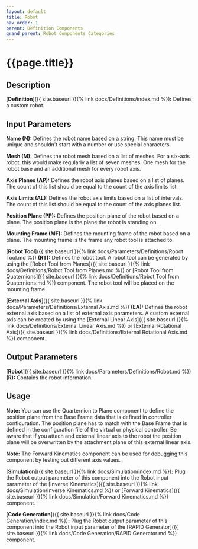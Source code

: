 ```yaml
---
layout: default
title: Robot
nav_order: 1
parent: Definition Components
grand_parent: Robot Components Categories
---
```


# **{{page.title}}**

## **Description**

[**Definition**]({{ site.baseurl }}{% link docs/Definitions/index.md %})**:** 
Defines a custom robot. 

## **Input Parameters**

**Name (N):** Defines the robot name based on a string. This name must be unique and shouldn't start with a number or use special characters.

**Mesh (M):** Defines the robot mesh based on a list of meshes. For a six-axis robot, this would make regularly a list of seven meshes. One mesh for the robot base and an additional mesh for every robot axis.

**Axis Planes (AP):** Defines the robot axis planes based on a list of planes. The count of this list should be equal to the count of the axis limits list.

**Axis Limits (AL):** Defines the robot axis limits based on a list of intervals. The count of this list should be equal to the count of the axis planes list.

**Position Plane (PP):** Defines the position plane of the robot based on a plane. The position plane is the plane the robot is standing on.

**Mounting Frame (MF):** Defines the mounting frame of the robot based on a plane. The mounting frame is the frame any robot tool is attached to.

[**Robot Tool**]({{ site.baseurl }}{% link docs/Parameters/Definitions/Robot Tool.md %}) **(RT):** Defines the robot tool. A robot tool can be generated by using the [Robot Tool from Planes]({{ site.baseurl }}{% link docs/Definitions/Robot Tool from Planes.md %}) or [Robot Tool from Quaternions]({{ site.baseurl }}{% link docs/Definitions/Robot Tool from Quaternions.md %}) component. The robot tool will be placed on the mounting frame. 

[**External Axis**]({{ site.baseurl }}{% link docs/Parameters/Definitions/External Axis.md %}) **(EA):** Defines the robot external axis based on a list of external axis parameters. A custom external axis can be created by using the
[External Linear Axis]({{ site.baseurl }}{% link docs/Definitions/External Linear Axis.md %}) or [External Rotational Axis]({{ site.baseurl }}{% link docs/Definitions/External Rotational Axis.md %}) component.

## **Output Parameters**

[**Robot**]({{ site.baseurl }}{% link docs/Parameters/Definitions/Robot.md %}) **(R):** Contains the robot information.

## **Usage**

**Note:** You can use the Quarternion to Plane component to define the position plane from the Base Frame data that is defined in controller configuration. The position plane has to match with the Base Frame that is defined in the configuration file of the virtual or physical controller. Be aware that if you attach and external linear axis to the robot the position plane will be overwritten by the attachment plane of this external linear axis.

**Note:** The Forward Kinematics component can be used for debugging this component by testing out different axis values.

[**Simulation**]({{ site.baseurl }}{% link docs/Simulation/index.md %})**:** Plug the Robot output parameter of this component into the Robot input parameter of the [Inverse Kinematics]({{ site.baseurl }}{% link docs/Simulation/Inverse Kinematics.md %}) 
or [Forward Kinematics]({{ site.baseurl }}{% link docs/Simulation/Forward Kinematics.md %}) component.

[**Code Generation**]({{ site.baseurl }}{% link docs/Code Generation/index.md %})**:** 
Plug the Robot output parameter of this component into the Robot input parameter of the [RAPID Generator]({{ site.baseurl }}{% link docs/Code Generation/RAPID Generator.md %}) component.
